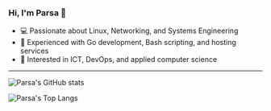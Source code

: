 ### Hi, I'm Parsa 👋
- 💻 Passionate about Linux, Networking, and Systems Engineering  
- 🐧 Experienced with Go development, Bash scripting, and hosting services  
- 🔗 Interested in ICT, DevOps, and applied computer science  

---


![Parsa's GitHub stats](https://github-readme-stats.vercel.app/api?username=ParsaKSH&show_icons=true&theme=tokyonight)



![Parsa's Top Langs](https://github-readme-stats.vercel.app/api/top-langs/?username=ParsaKSH&show_icons=true&theme=tokyonight)
